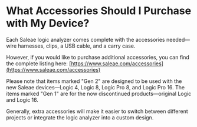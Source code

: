 # What Accessories Should I Purchase with My Device?

Each Saleae logic analyzer comes complete with the accessories needed—wire harnesses, clips, a USB cable, and a carry case.

However, if you would like to purchase additional accessories, you can find the complete listing here: [https://www.saleae.com/accessories](https://www.saleae.com/accessories)

Please note that items marked "Gen 2" are designed to be used with the new Saleae devices—Logic 4, Logic 8, Logic Pro 8, and Logic Pro 16. The items marked "Gen 1" are for the now discontinued products—original Logic and Logic 16.

Generally, extra accessories will make it easier to switch between different projects or integrate the logic analyzer into a custom design.

